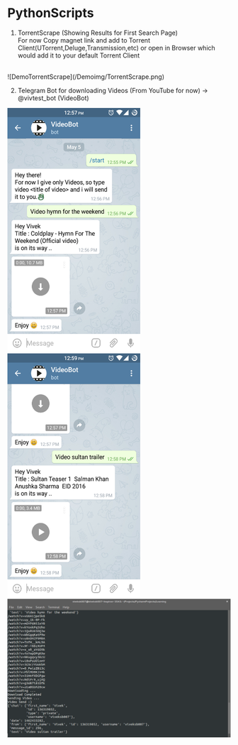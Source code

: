 # PythonScripts

1. TorrentScrape (Showing Results for First Search Page) <br>
For now Copy magnet link and add to Torrent Client(UTorrent,Deluge,Transmission,etc) or open in Browser which would add it to your default Torrent Client
<br>
![DemoTorrentScrape](/Demoimg/TorrentScrape.png)

2. Telegram Bot for downloading Videos (From YouTube for now) -> @vivtest_bot (VideoBot) <br>
<div>
<img src='/Demoimg/shot1.png' width='300' height='550'> 
<img src='/Demoimg/shot2.png' width='300' height='550'>
</div>
<img src='/Demoimg/botTerminal.png' > </br>

